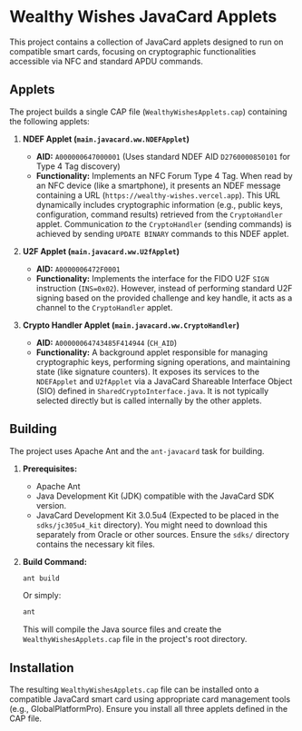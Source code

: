 # Wealthy Wishes JavaCard Applets

This project contains a collection of JavaCard applets designed to run on compatible smart cards, focusing on cryptographic functionalities accessible via NFC and standard APDU commands.

## Applets

The project builds a single CAP file (`WealthyWishesApplets.cap`) containing the following applets:

1.  **NDEF Applet (`main.javacard.ww.NDEFApplet`)**
    *   **AID:** `A000000647000001` (Uses standard NDEF AID `D2760000850101` for Type 4 Tag discovery)
    *   **Functionality:** Implements an NFC Forum Type 4 Tag. When read by an NFC device (like a smartphone), it presents an NDEF message containing a URL (`https://wealthy-wishes.vercel.app`). This URL dynamically includes cryptographic information (e.g., public keys, configuration, command results) retrieved from the `CryptoHandler` applet. Communication *to* the `CryptoHandler` (sending commands) is achieved by sending `UPDATE BINARY` commands to this NDEF applet.

2.  **U2F Applet (`main.javacard.ww.U2fApplet`)**
    *   **AID:** `A0000006472F0001`
    *   **Functionality:** Implements the interface for the FIDO U2F `SIGN` instruction (`INS=0x02`). However, instead of performing standard U2F signing based on the provided challenge and key handle, it acts as a channel to the `CryptoHandler` applet.

3.  **Crypto Handler Applet (`main.javacard.ww.CryptoHandler`)**
    *   **AID:** `A00000064743485F414944` (`CH_AID`)
    *   **Functionality:** A background applet responsible for managing cryptographic keys, performing signing operations, and maintaining state (like signature counters). It exposes its services to the `NDEFApplet` and `U2fApplet` via a JavaCard Shareable Interface Object (SIO) defined in `SharedCryptoInterface.java`. It is not typically selected directly but is called internally by the other applets.

## Building

The project uses Apache Ant and the `ant-javacard` task for building.

1.  **Prerequisites:**
    *   Apache Ant
    *   Java Development Kit (JDK) compatible with the JavaCard SDK version.
    *   JavaCard Development Kit 3.0.5u4 (Expected to be placed in the `sdks/jc305u4_kit` directory). You might need to download this separately from Oracle or other sources. Ensure the `sdks/` directory contains the necessary kit files.

2.  **Build Command:**
    ```bash
    ant build
    ```
    Or simply:
    ```bash
    ant
    ```
    This will compile the Java source files and create the `WealthyWishesApplets.cap` file in the project's root directory.

## Installation

The resulting `WealthyWishesApplets.cap` file can be installed onto a compatible JavaCard smart card using appropriate card management tools (e.g., GlobalPlatformPro). Ensure you install all three applets defined in the CAP file.
